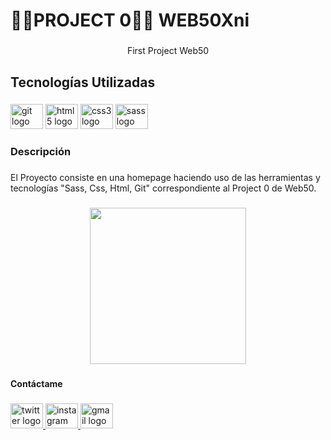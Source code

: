 <h1 align="left">👨‍💻PROJECT 0👨‍💻 WEB50Xni</h1>

###

<p align="center">First Project Web50</p>

###

<h2 align="left">Tecnologías Utilizadas</h2>

###

<div align="left">
  <img src="https://cdn.jsdelivr.net/gh/devicons/devicon/icons/git/git-original.svg" height="40" width="52" alt="git logo"  />
  <img src="https://cdn.jsdelivr.net/gh/devicons/devicon/icons/html5/html5-original.svg" height="40" width="52" alt="html5 logo"  />
  <img src="https://cdn.jsdelivr.net/gh/devicons/devicon/icons/css3/css3-original.svg" height="40" width="52" alt="css3 logo"  />
  <img src="https://cdn.jsdelivr.net/gh/devicons/devicon/icons/sass/sass-original.svg" height="40" width="52" alt="sass logo"  />
</div>

###

<h3 align="left">Descripción</h3>

###

<p align="left">El Proyecto consiste en una homepage haciendo uso de las herramientas y tecnologías "Sass, Css, Html, Git" correspondiente al Project 0 de Web50.</p>

###

<div align="center">
  <img height="250" src="https://media4.giphy.com/media/IwTWTsUzmIicM/giphy.gif?cid=ecf05e47jtr941d2mld1f2i93brygsnd83txoubceedupnxp&rid=giphy.gif&ct=g"  />
</div>

###

<h4 align="left">Contáctame</h4>

###

<div align="left">
  <a href="https://twitter.com/EduarX24" target="_blank">
    <img src="https://raw.githubusercontent.com/maurodesouza/profile-readme-generator/master/src/assets/icons/social/twitter/default.svg" width="52" height="40" alt="twitter logo"  />
  </a>
  <a href="https://www.instagram.com/eduarx24/?hl=es-la" target="_blank">
    <img src="https://raw.githubusercontent.com/maurodesouza/profile-readme-generator/master/src/assets/icons/social/instagram/default.svg" width="52" height="40" alt="instagram logo"  />
  </a>
  <a href="eduarfrancis11@gmail.com" target="_blank">
    <img src="https://raw.githubusercontent.com/maurodesouza/profile-readme-generator/master/src/assets/icons/social/gmail/default.svg" width="52" height="40" alt="gmail logo"  />
  </a>
</div>

###
